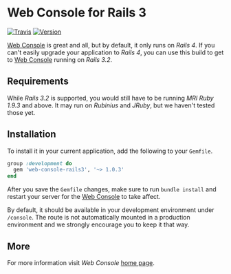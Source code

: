 Web Console for Rails 3
=======================

[![Travis](https://travis-ci.org/gsamokovarov/web-console-rails3.png)](https://travis-ci.org/gsamokovarov/web-console-rails3) [![Version](https://badge.fury.io/rb/web-console-rails3.png)](http://badge.fury.io/rb/web-console-rails3)

[Web Console] is great and all, but by default, it only runs on _Rails 4_. If
you can't easily upgrade your application to _Rails 4_, you can use this build
to get to [Web Console] running on _Rails 3.2_.

Requirements
------------

While _Rails 3.2_ is supported, you would still have to be running _MRI Ruby
1.9.3_ and above. It may run on _Rubinius_ and _JRuby_, but we haven't tested
those yet.

Installation
------------

To install it in your current application, add the following to your `Gemfile`.

```ruby
group :development do
  gem 'web-console-rails3', '~> 1.0.3'
end
```

After you save the `Gemfile` changes, make sure to run `bundle install` and
restart your server for the [Web Console] to take affect.

By default, it should be available in your development environment under
`/console`. The route is not automatically mounted in a production environment
and we strongly encourage you to keep it that way.

More
----

For more information visit _Web Console_ [home page][Web Console].

  [Web Console]: https://github.com/gsamokovarov/web-console
